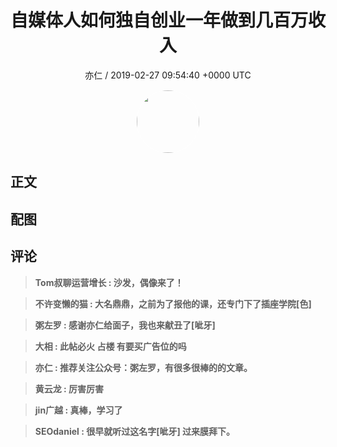 <h1 align="center">自媒体人如何独自创业一年做到几百万收入</h1>
<p align="center">
    <a>亦仁 / 2019-02-27 09:54:40 &#43;0000 UTC</a>
</p>

<div align="center">
    <img src="https://images.zsxq.com/Fn3NQqCN8nuGF86yZPXSbEsl0mb3?e=1590940799&amp;token=kIxbL07-8jAj8w1n4s9zv64FuZZNEATmlU_Vm6zD:pfbNc8W3hS0oYG_hyXXh_rHMHuc=" width="100" height="100" style="border:1px solid;border-radius:50%; color:#ffffff"/>
</div>

## 正文

<div>

</div>

## 配图
<div class="image" align="center">

</div>

## 评论

<div align="left">
<div>

<blockquote >
<span> <strong>Tom叔聊运营增长 : 沙发，偶像来了！ </strong></span>
</blockquote>

<blockquote >
<span> <strong>不许变懒的猫 : 大名鼎鼎，之前为了报他的课，还专门下了插座学院[色] </strong></span>
</blockquote>

<blockquote >
<span> <strong>粥左罗 : 感谢亦仁给面子，我也来献丑了[呲牙] </strong></span>
</blockquote>

<blockquote >
<span> <strong>大相 : 此帖必火
占楼
有要买广告位的吗 </strong></span>
</blockquote>

<blockquote >
<span> <strong>亦仁 : 推荐关注公众号：粥左罗，有很多很棒的的文章。 </strong></span>
</blockquote>

<blockquote >
<span> <strong>黄云龙 : 厉害厉害 </strong></span>
</blockquote>

<blockquote >
<span> <strong>jin广越 : 真棒，学习了 </strong></span>
</blockquote>

<blockquote >
<span> <strong>SEOdaniel : 很早就听过这名字[呲牙] 过来膜拜下。 </strong></span>
</blockquote>

</div>
</div>